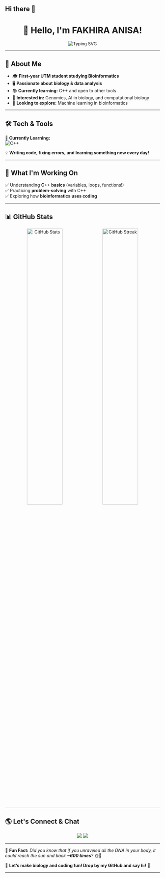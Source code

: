 ## Hi there 🎉
<h1 align="center">👋 Hello, I'm FAKHIRA ANISA!</h1>

<p align="center">
  <img src="https://readme-typing-svg.herokuapp.com?font=Montserrat&size=22&color=00A86B&center=true&vCenter=true&lines=Bioinformatics+Student;Data+Science+Enthusiast;Still+Learning;" alt="Typing SVG">
</p>

---

## 🧬 About Me  
- 🎓 **First-year UTM student studying Bioinformatics**  
- 🖥️ **Passionate about biology & data analysis**  
- 📚 **Currently learning:** C++ and open to other tools 
- 🧪 **Interested in:** Genomics, AI in biology, and computational biology  
- 🌱 **Looking to explore:** Machine learning in bioinformatics  

---

## 🛠️ Tech & Tools  

📌 **Currently Learning:**  
![C++](https://img.shields.io/badge/C++-00599C?style=for-the-badge&logo=c%2B%2B&logoColor=white)  

💡 **Writing code, fixing errors, and learning something new every day!**  

---

## 🎯 What I'm Working On  
✅ Understanding **C++ basics** (variables, loops, functions!)  
✅ Practicing **problem-solving** with C++  
✅ Exploring how **bioinformatics uses coding**  

---

## 📊 GitHub Stats  

<p align="center">
  <img src="https://github-readme-stats.vercel.app/api?username=khiraanisa&show_icons=true&theme=tokyonight" alt="GitHub Stats" width="48%">
  <img src="https://github-readme-streak-stats.herokuapp.com/?user=khiraanisa&theme=tokyonight" alt="GitHub Streak" width="48%">
</p>

---

## 🌎 Let's Connect & Chat  

<p align="center">
  <a href="https://www.linkedin.com/in/fakhira-anisa-184688350/"><img src="https://img.shields.io/badge/LinkedIn-0077B5?style=for-the-badge&logo=linkedin"></a>
  <a href="mailto:fakhiraanisa@graduate.utm.my"><img src="https://img.shields.io/badge/Email-red?style=for-the-badge&logo=gmail"></a>
</p>

---

💬 **Fun Fact:** _Did you know that if you unraveled all the DNA in your body, it could reach the sun and back **~600 times**?_ 🌞🧬  

🚀 **Let’s make biology and coding fun! Drop by my GitHub and say hi!** 🎉

---
 

